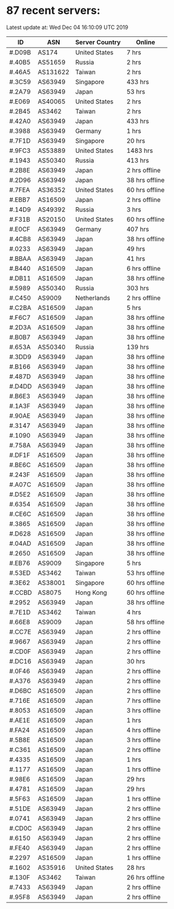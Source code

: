 # 87 recent servers:

Latest update at: Wed Dec 04 16:10:09 UTC 2019

| ID | ASN | Server Country | Online |
| -- | --- | -------------- | ------ |
| #.D09B | AS174 | United States | 7 hrs |
| #.40B5 | AS51659 | Russia | 2 hrs |
| #.46A5 | AS131622 | Taiwan | 2 hrs |
| #.3C59 | AS63949 | Singapore | 433 hrs |
| #.2A79 | AS63949 | Japan | 53 hrs |
| #.E069 | AS40065 | United States | 2 hrs |
| #.2B45 | AS3462 | Taiwan | 2 hrs |
| #.42A0 | AS63949 | Japan | 433 hrs |
| #.3988 | AS63949 | Germany | 1 hrs |
| #.7F1D | AS63949 | Singapore | 20 hrs |
| #.9FC3 | AS53889 | United States | 1483 hrs |
| #.1943 | AS50340 | Russia | 413 hrs |
| #.2B8E | AS63949 | Japan | 2 hrs offline |
| #.2D96 | AS63949 | Japan | 38 hrs offline |
| #.7FEA | AS36352 | United States | 60 hrs offline |
| #.EBB7 | AS16509 | Japan | 2 hrs offline |
| #.14D9 | AS49392 | Russia | 3 hrs |
| #.F31B | AS20150 | United States | 60 hrs offline |
| #.E0CF | AS63949 | Germany | 407 hrs |
| #.4CB8 | AS63949 | Japan | 38 hrs offline |
| #.0233 | AS63949 | Japan | 49 hrs |
| #.BBAA | AS63949 | Japan | 41 hrs |
| #.B440 | AS16509 | Japan | 6 hrs offline |
| #.DB11 | AS16509 | Japan | 38 hrs offline |
| #.5989 | AS50340 | Russia | 303 hrs |
| #.C450 | AS9009 | Netherlands | 2 hrs offline |
| #.C2BA | AS16509 | Japan | 5 hrs |
| #.F6C7 | AS16509 | Japan | 38 hrs offline |
| #.2D3A | AS16509 | Japan | 38 hrs offline |
| #.B0B7 | AS63949 | Japan | 38 hrs offline |
| #.653A | AS50340 | Russia | 139 hrs |
| #.3DD9 | AS63949 | Japan | 38 hrs offline |
| #.B166 | AS63949 | Japan | 38 hrs offline |
| #.487D | AS63949 | Japan | 38 hrs offline |
| #.D4DD | AS63949 | Japan | 38 hrs offline |
| #.B6E3 | AS63949 | Japan | 38 hrs offline |
| #.1A3F | AS63949 | Japan | 38 hrs offline |
| #.90AE | AS63949 | Japan | 38 hrs offline |
| #.3147 | AS63949 | Japan | 38 hrs offline |
| #.1090 | AS63949 | Japan | 38 hrs offline |
| #.758A | AS63949 | Japan | 38 hrs offline |
| #.DF1F | AS16509 | Japan | 38 hrs offline |
| #.BE6C | AS16509 | Japan | 38 hrs offline |
| #.243F | AS16509 | Japan | 38 hrs offline |
| #.A07C | AS16509 | Japan | 38 hrs offline |
| #.D5E2 | AS16509 | Japan | 38 hrs offline |
| #.6354 | AS16509 | Japan | 38 hrs offline |
| #.CE6C | AS16509 | Japan | 38 hrs offline |
| #.3865 | AS16509 | Japan | 38 hrs offline |
| #.D628 | AS16509 | Japan | 38 hrs offline |
| #.04AD | AS16509 | Japan | 38 hrs offline |
| #.2650 | AS16509 | Japan | 38 hrs offline |
| #.EB76 | AS9009 | Singapore | 5 hrs |
| #.53ED | AS3462 | Taiwan | 53 hrs offline |
| #.3E62 | AS38001 | Singapore | 60 hrs offline |
| #.CCBD | AS8075 | Hong Kong | 60 hrs offline |
| #.2952 | AS63949 | Japan | 38 hrs offline |
| #.7E1D | AS3462 | Taiwan | 4 hrs |
| #.66E8 | AS9009 | Japan | 58 hrs offline |
| #.CC7E | AS63949 | Japan | 2 hrs offline |
| #.9667 | AS63949 | Japan | 2 hrs offline |
| #.CD0F | AS63949 | Japan | 2 hrs offline |
| #.DC16 | AS63949 | Japan | 30 hrs |
| #.0F46 | AS63949 | Japan | 2 hrs offline |
| #.A376 | AS63949 | Japan | 2 hrs offline |
| #.D6BC | AS16509 | Japan | 2 hrs offline |
| #.716E | AS16509 | Japan | 7 hrs offline |
| #.8053 | AS16509 | Japan | 3 hrs offline |
| #.AE1E | AS16509 | Japan | 1 hrs |
| #.FA24 | AS16509 | Japan | 4 hrs offline |
| #.5B8E | AS16509 | Japan | 3 hrs offline |
| #.C361 | AS16509 | Japan | 2 hrs offline |
| #.4335 | AS16509 | Japan | 1 hrs |
| #.1177 | AS16509 | Japan | 1 hrs offline |
| #.98E6 | AS16509 | Japan | 29 hrs |
| #.4781 | AS16509 | Japan | 29 hrs |
| #.5F63 | AS16509 | Japan | 1 hrs offline |
| #.51DE | AS63949 | Japan | 2 hrs offline |
| #.0741 | AS63949 | Japan | 2 hrs offline |
| #.CD0C | AS63949 | Japan | 2 hrs offline |
| #.6150 | AS63949 | Japan | 2 hrs offline |
| #.FE40 | AS63949 | Japan | 2 hrs offline |
| #.2297 | AS16509 | Japan | 1 hrs offline |
| #.1602 | AS35916 | United States | 28 hrs |
| #.130F | AS3462 | Taiwan | 26 hrs offline |
| #.7433 | AS63949 | Japan | 2 hrs offline |
| #.95F8 | AS63949 | Japan | 2 hrs offline |

